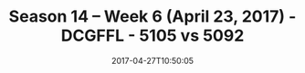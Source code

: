 ---
title: Season 14 – Week 6 (April 23, 2017) - DCGFFL - 5105 vs 5092
teams_score:
- team: 5105
  score: 24
- team: 5092
  score: 19
mvp: Andy, Alonzo
game-ball: Miles, Gaughan
sportsperson: ''
season: 14
week: 6
date: '2017-04-27T10:50:05'
pageid: season-14-week-6-april-23-2017-5105-vs-5092
---